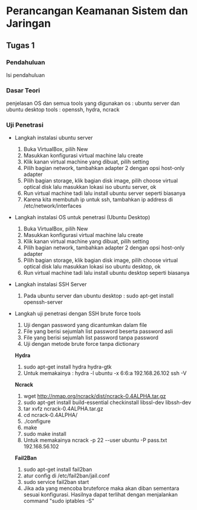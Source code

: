 # Perancangan Keamanan Sistem dan Jaringan

## Tugas 1

### Pendahuluan
Isi pendahuluan

### Dasar Teori
penjelasan OS dan semua tools yang digunakan
os : ubuntu server dan ubuntu desktop
tools : openssh, hydra, ncrack

### Uji Penetrasi
* Langkah instalasi ubuntu server
  1. Buka VirtualBox, pilih New 
  2. Masukkan konfigurasi virtual machine lalu create
  3. Klik kanan virtual machine yang dibuat, pilih setting
  4. Pilih bagian network, tambahkan adapter 2 dengan opsi host-only adapter
  5. Pilih bagian storage, klik bagian disk image, pilih choose virtual optical disk lalu masukkan lokasi iso ubuntu server, ok
  6. Run virtual machine tadi lalu install ubuntu server seperti biasanya
  7. Karena kita membutuh ip untuk ssh, tambahkan ip address di /etc/network/interfaces
  
* Langkah instalasi OS untuk penetrasi (Ubuntu Desktop)
  1. Buka VirtualBox, pilih New 
  2. Masukkan konfigurasi virtual machine lalu create
  3. Klik kanan virtual machine yang dibuat, pilih setting
  4. Pilih bagian network, tambahkan adapter 2 dengan opsi host-only adapter
  5. Pilih bagian storage, klik bagian disk image, pilih choose virtual optical disk lalu masukkan lokasi iso ubuntu desktop, ok
  6. Run virtual machine tadi lalu install ubuntu desktop seperti biasanya
  
* Langkah instalasi SSH Server
  1. Pada ubuntu server dan ubuntu desktop : sudo apt-get install openssh-server
  
* Langkah uji penetrasi dengan SSH brute force tools
  1. Uji dengan password yang dicantumkan dalam file
    1. File yang berisi sejumlah list password beserta password asli
    2. File yang berisi sejumlah list password tanpa password
  2. Uji dengan metode brute force tanpa dictionary

  **Hydra**
    1. sudo apt-get install hydra hydra-gtk
    2. Untuk memakainya : hydra -l ubuntu -x 6:6:a 192.168.26.102 ssh -V
    
  **Ncrack**
    1. wget http://nmap.org/ncrack/dist/ncrack-0.4ALPHA.tar.gz
    2. sudo apt-get install build-essential checkinstall libssl-dev  libssh-dev
    3. tar xvfz ncrack-0.4ALPHA.tar.gz
    4. cd ncrack-0.4ALPHA/ 
    5. ./configure
    6. make
    7. sudo make install
    8. Untuk memakainya ncrack -p 22 --user ubuntu -P pass.txt 192.168.56.102
    
  **Fail2Ban**
    1. sudo apt-get install fail2ban
    2. atur config di /etc/fail2ban/jail.conf
    3. sudo service fail2ban start
    4. Jika ada yang mencoba bruteforce maka akan diban sementara sesuai konfigurasi. Hasilnya dapat terlihat dengan menjalankan command "sudo iptables -S"
